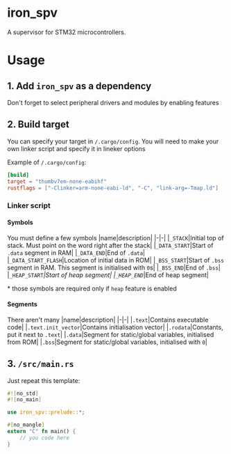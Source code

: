 # iron_spv

A supervisor for STM32 microcontrollers.

# Usage
## 1. Add `iron_spv` as a dependency
Don't forget to select peripheral drivers and modules by enabling features

## 2. Build target
You can specify your target in `/.cargo/config`. You will need to make your own linker script and
specify it in lineker options

Example of `/.cargo/config`:
```toml
[build]
target = "thumbv7em-none-eabihf"
rustflags = ["-Clinker=arm-none-eabi-ld", "-C", "link-arg=-Tmap.ld"]
```

### Linker script
#### Symbols
You must define a few symbols
|name|description|
|-|-|
|`_STACK`|Initial top of stack. Must point on the word right after the stack|
|`_DATA_START`|Start of `.data` segment in RAM|
|`_DATA_END`|End of `.data`|
|`_DATA_START_FLASH`|Location of initial data in ROM|
|`_BSS_START`|Start of `.bss` segment in RAM. This segment is initialised with `0`s|
|`_BSS_END`|End of `.bss`|
|`_HEAP_START`*|Start of heap segment|
|`_HEAP_END`*|End of heap segment|

\* those symbols are required only if `heap` feature is enabled

#### Segments
There aren't many
|name|description|
|-|-|
|`.text`|Contains executable code|
|`.text.init_vector`|Contains initialisation vector|
|`.rodata`|Constants, put it next to `.text`|
|`.data`|Segment for static/global variables, initialised from ROM|
|`.bss`|Segment for static/global variables, initialised with `0`|

## 3. `/src/main.rs`
Just repeat this template:
```rust
#![no_std]
#![no_main]

use iron_spv::prelude::*;

#[no_mangle]
extern "C" fn main() {
	// you code here
}
```
